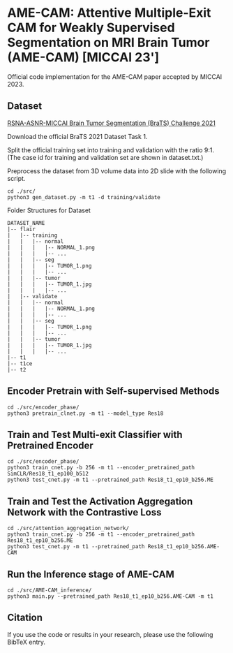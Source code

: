 # AME-CAM: Attentive Multiple-Exit CAM for Weakly Supervised Segmentation on MRI Brain Tumor (AME-CAM) [MICCAI 23']
Official code implementation for the AME-CAM paper accepted by MICCAI 2023.

## Dataset
[RSNA-ASNR-MICCAI Brain Tumor Segmentation (BraTS) Challenge 2021](http://braintumorsegmentation.org/)

Download the official BraTS 2021 Dataset Task 1.

Split the official training set into training and validation with the ratio 9:1.
(The case id for training and validation set are shown in dataset.txt.)

Preprocess the dataset from 3D volume data into 2D slide with the following script.
```
cd ./src/
python3 gen_dataset.py -m t1 -d training/validate
```

Folder Structures for Dataset
```
DATASET_NAME
|-- flair
|   |-- training
|   |   |-- normal
|   |   |   |-- NORMAL_1.png
|   |   |   |-- ...
|   |   |-- seg
|   |   |   |-- TUMOR_1.png
|   |   |   |-- ...
|   |   |-- tumor
|   |   |   |-- TUMOR_1.jpg
|   |   |   |-- ...
|   |-- validate
|   |   |-- normal
|   |   |   |-- NORMAL_1.png
|   |   |   |-- ...
|   |   |-- seg
|   |   |   |-- TUMOR_1.png
|   |   |   |-- ...
|   |   |-- tumor
|   |   |   |-- TUMOR_1.jpg
|   |   |   |-- ...
|-- t1
|-- t1ce
|-- t2
```
## Encoder Pretrain with Self-supervised Methods
```
cd ./src/encoder_phase/
python3 pretrain_clnet.py -m t1 --model_type Res18
```
## Train and Test Multi-exit Classifier with Pretrained Encoder
```
cd ./src/encoder_phase/
python3 train_cnet.py -b 256 -m t1 --encoder_pretrained_path SimCLR/Res18_t1_ep100_b512
python3 test_cnet.py -m t1 --pretrained_path Res18_t1_ep10_b256.ME
```
## Train and Test the Activation Aggregation Network with the Contrastive Loss
```
cd ./src/attention_aggregation_network/
python3 train_cnet.py -b 256 -m t1 --encoder_pretrained_path Res18_t1_ep10_b256.ME
python3 test_cnet.py -m t1 --pretrained_path Res18_t1_ep10_b256.AME-CAM
```
## Run the Inference stage of AME-CAM 
```
cd ./src/AME-CAM_inference/
python3 main.py --pretrained_path Res18_t1_ep10_b256.AME-CAM -m t1
```

## Citation
If you use the code or results in your research, please use the following BibTeX entry.
```
```
